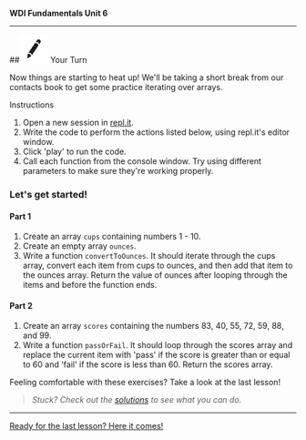 **WDI Fundamentals Unit 6**

---

##![Your Turn](../assets/exercise.png) Your Turn

Now things are starting to heat up! We'll be taking a short break from our contacts book to get some practice iterating over arrays.

Instructions

1. Open a new session in [repl.it](https://repl.it/).
2. Write the code to perform the actions listed below, using repl.it's editor window.
3. Click 'play' to run the code.
4. Call each function from the console window. Try using different parameters to make sure they're working properly.

### Let's get started!

#### Part 1

1. Create an array `cups` containing numbers 1 - 10.
2. Create an empty array `ounces`.
3. Write a function `convertToOunces`. It should iterate through the cups array, convert each item from cups to ounces, and then add that item to the ounces array. Return the value of ounces after looping through the items and before the function ends.

#### Part 2

1. Create an array `scores` containing the numbers 83, 40, 55, 72, 59, 88, and 99.
2. Write a function `passOrFail`. It should loop through the scores array and replace the current item with 'pass' if the score is greater than or equal to 60 and 'fail' if the score is less than 60. Return the scores array.

Feeling comfortable with these exercises? Take a look at the last lesson!

> *Stuck? Check out the [solutions](../exercise-solutions.md) to see what you can do.*

---

[Ready for the last lesson? Here it comes!](08_lesson.md)
